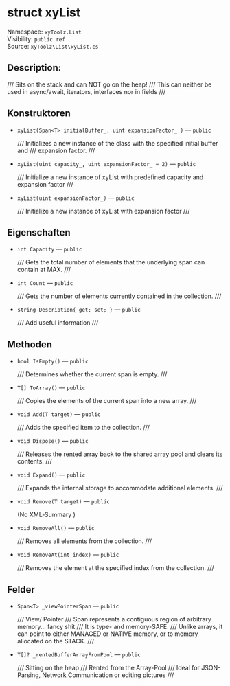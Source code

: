 # struct xyList<T>

Namespace: `xyToolz.List`  
Visibility: `public ref`  
Source: `xyToolz\List\xyList.cs`

## Description:

/// Sits on the stack and can NOT go on the heap!
    /// This can neither be used in async/await, iterators, interfaces nor in fields 
    ///

## Konstruktoren

- `xyList(Span<T> initialBuffer_, uint expansionFactor_ )` — `public`
  
  /// Initializes a new instance of the  class with the specified initial buffer and
        /// expansion factor.
        ///
- `xyList(uint capacity_, uint expansionFactor_ = 2)` — `public`
  
  /// Initialize a new instance of xyList with predefined capacity and expansion factor
        ///
- `xyList(uint expansionFactor_)` — `public`
  
  /// Initialize a new instance of xyList with expansion factor
        ///

## Eigenschaften

- `int Capacity` — `public`
  
  /// Gets the total number of elements that the underlying span can contain at MAX.
        ///
- `int Count` — `public`
  
  /// Gets the number of elements currently contained in the collection.
        ///
- `string Description{ get; set; }` — `public`
  
  /// Add useful information
        ///

## Methoden

- `bool IsEmpty()` — `public`
  
  /// Determines whether the current span is empty.
        ///
- `T[] ToArray()` — `public`
  
  /// Copies the elements of the current span into a new array.
        ///
- `void Add(T target)` — `public`
  
  /// Adds the specified item to the collection.
        ///
- `void Dispose()` — `public`
  
  /// Releases the rented array back to the shared array pool and clears its contents.
        ///
- `void Expand()` — `public`
  
  /// Expands the internal storage to accommodate additional elements.
        ///
- `void Remove(T target)` — `public`
  
  (No XML‑Summary )
- `void RemoveAll()` — `public`
  
  /// Removes all elements from the collection.
        ///
- `void RemoveAt(int index)` — `public`
  
  /// Removes the element at the specified index from the collection.
        ///

## Felder

- `Span<T> _viewPointerSpan` — `public`
  
  /// View/ Pointer
        /// Span represents a contiguous region of arbitrary memory... fancy shit
        /// It is type- and memory-SAFE. 
        /// Unlike arrays, it can point to either MANAGED or NATIVE memory, or to memory allocated on the STACK. 
        ///
- `T[]? _rentedBufferArrayFromPool` — `public`
  
  /// Sitting on the heap
        /// Rented from the Array-Pool
        /// Ideal for JSON-Parsing, Network Communication or editing pictures
        ///

